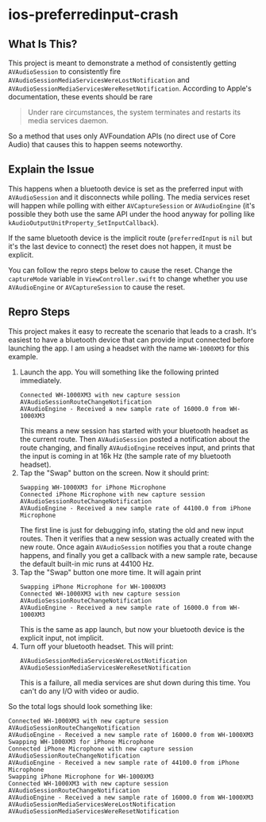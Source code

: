 # ios-preferredinput-crash

## What Is This?

This project is meant to demonstrate a method of consistently getting `AVAudioSession` to consistently fire `AVAudioSessionMediaServicesWereLostNotification` and `AVAudioSessionMediaServicesWereResetNotification`. According to Apple's documentation, these events should be rare

> Under rare circumstances, the system terminates and restarts its media services daemon.

So a method that uses only AVFoundation APIs (no direct use of Core Audio) that causes this to happen seems noteworthy.

## Explain the Issue

This happens when a bluetooth device is set as the preferred input with `AVAudioSession` and it disconnects while polling. The media services reset will happen while polling with either `AVCaptureSession` or `AVAudioEngine` (it's possible they both use the same API under the hood anyway for polling like `kAudioOutputUnitProperty_SetInputCallback`).

If the same bluetooth device is the implicit route (`preferredInput` is `nil` but it's the last device to connect) the reset does not happen, it must be explicit.

You can follow the repro steps below to cause the reset. Change the `captureMode` variable in `ViewController.swift` to change whether you use `AVAudioEngine` or `AVCaptureSession` to cause the reset.

## Repro Steps

This project makes it easy to recreate the scenario that leads to a crash. It's easiest to have a bluetooth device that can provide input connected before launching the app. I am using a headset with the name `WH-1000XM3` for this example.

1. Launch the app. You will something like the following printed immediately.
    ```
    Connected WH-1000XM3 with new capture session
    AVAudioSessionRouteChangeNotification
    AVAudioEngine - Received a new sample rate of 16000.0 from WH-1000XM3
    ```
    This means a new session has started with your bluetooth headset as the current route. Then `AVAudioSession` posted a notification about the route changing, and finally `AVAudioEngine` receives input, and prints that the input is coming in at 16k Hz (the sample rate of my bluetooth headset).
1. Tap the "Swap" button on the screen. Now it should print:
    ```
    Swapping WH-1000XM3 for iPhone Microphone
    Connected iPhone Microphone with new capture session
    AVAudioSessionRouteChangeNotification
    AVAudioEngine - Received a new sample rate of 44100.0 from iPhone Microphone
    ````
    The first line is just for debugging info, stating the old and new input routes. Then it verifies that a new session was actually created with the new route. Once again `AVAudioSession` notifies you that a route change happens, and finally you get a callback with a new sample rate, because the default built-in mic runs at 44100 Hz.
1. Tap the "Swap" button one more time. It will again print
    ```
    Swapping iPhone Microphone for WH-1000XM3
    Connected WH-1000XM3 with new capture session
    AVAudioSessionRouteChangeNotification
    AVAudioEngine - Received a new sample rate of 16000.0 from WH-1000XM3
    ```
    This is the same as app launch, but now your bluetooth device is the explicit input, not implicit.
1. Turn off your bluetooth headset. This will print:
    ```
    AVAudioSessionMediaServicesWereLostNotification
    AVAudioSessionMediaServicesWereResetNotification
    ```
    This is a failure, all media services are shut down during this time. You can't do any I/O with video or audio.

So the total logs should look something like:
```
Connected WH-1000XM3 with new capture session
AVAudioSessionRouteChangeNotification
AVAudioEngine - Received a new sample rate of 16000.0 from WH-1000XM3
Swapping WH-1000XM3 for iPhone Microphone
Connected iPhone Microphone with new capture session
AVAudioSessionRouteChangeNotification
AVAudioEngine - Received a new sample rate of 44100.0 from iPhone Microphone
Swapping iPhone Microphone for WH-1000XM3
Connected WH-1000XM3 with new capture session
AVAudioSessionRouteChangeNotification
AVAudioEngine - Received a new sample rate of 16000.0 from WH-1000XM3
AVAudioSessionMediaServicesWereLostNotification
AVAudioSessionMediaServicesWereResetNotification
```
